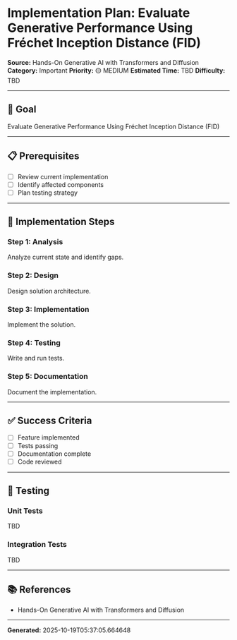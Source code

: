 # Implementation Plan: Evaluate Generative Performance Using Fréchet Inception Distance (FID)

**Source:** Hands-On Generative AI with Transformers and Diffusion
**Category:** Important
**Priority:** 🟡 MEDIUM
**Estimated Time:** TBD
**Difficulty:** TBD

---

## 🎯 Goal

Evaluate Generative Performance Using Fréchet Inception Distance (FID)

---

## 📋 Prerequisites

- [ ] Review current implementation
- [ ] Identify affected components
- [ ] Plan testing strategy

---

## 🔧 Implementation Steps

### Step 1: Analysis

Analyze current state and identify gaps.

### Step 2: Design

Design solution architecture.

### Step 3: Implementation

Implement the solution.

### Step 4: Testing

Write and run tests.

### Step 5: Documentation

Document the implementation.

---

## ✅ Success Criteria

- [ ] Feature implemented
- [ ] Tests passing
- [ ] Documentation complete
- [ ] Code reviewed

---

## 🧪 Testing

### Unit Tests

TBD

### Integration Tests

TBD

---

## 📚 References

- Hands-On Generative AI with Transformers and Diffusion

---

**Generated:** 2025-10-19T05:37:05.664648
